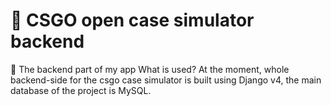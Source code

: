 # 🐍 CSGO open case simulator backend

🔧 The backend part of my app
What is used? At the moment, whole backend-side for the csgo case simulator is built using Django v4, the main database of the project is MySQL.
